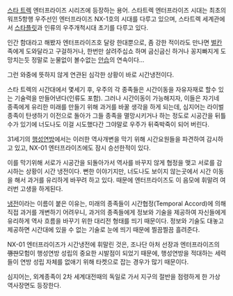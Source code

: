 [스타 트렉](%EC%8A%A4%ED%83%80%20%ED%8A%B8%EB%A0%89.md) 엔터프라이즈 시리즈에 등장하는 용어.
스타트렉 엔터프라이즈 시대는 최초의 워프5항행 우주선인 엔터프라이즈 NX-1호의 시대를 다루고 있으며, 스타트렉 세계관에서
[스타플릿](%EC%8A%A4%ED%83%80%ED%94%8C%EB%A6%BF.md)과 인류의 우주개척시대 초기를 다루고 있다.

인간 함대라고 해봤자 엔터프라이즈호 달랑 한대뿐으로, 좀 강한 적이라도 만나면 [벌칸](%EB%B2%8C%EC%B9%B8.md)족에게
도와달라고 구걸하거나, 한번만 살려주십쇼 하며 굽신굽신 하거나 꽁지빠지게 도망치는듯 정말로 눈물없이 볼수없는
[안습](%EC%95%88%EC%8A%B5.md)의 연속이다...

그런 와중에 뜻하지 않게 연관된 심각한 상황이 바로 시간냉전이다.  

스타 트렉의 시간대에서 몇세기 후, 우주의 각 종족들은 시간이동을 자유자재로 할수 있는 기술력을 만들어낸다(인류도 포함). 그러나 시간이동이
가능해지자, 이들은 자기네 종족에게 유리한 미래를 만들기 위해 과거를 바꿀 생각을 하게 되는데, 심지어는 라이벌 종족이 탄생하기 이전으로
돌아가 그들 종족을 멸망시키거나 하는 정도로 시공간을 뒤틀 수가 있기에 너도나도 이걸 시도했다간 그야말로 우주가 뒤죽박죽이 되어 버린다.  

31세기의 [행성연방](%ED%96%89%EC%84%B1%EC%97%B0%EB%B0%A9.md)에서는 이러한 역사개변을 막기 위해
시간요원들을 파견하여 감시하고 있고, NX-01 엔터프라이즈에도 잠시 승선한적이 있다.

이를 막기위해 서로가 시공간을 되돌아가서 역사를 바꾸지 않게 협정을 맺고 서로를 감시하는 상황이 시간 냉전이다. 뻔한 이야기지만, 너도나도
보이지 않는곳에서 시간 이동을 해서 과거를 유리하게 바꾸려 하고 있다. 때문에 엔터프라이즈도 이 음모에 휘말려 여러번 고생을 하게된다.  

[냉전](%EB%83%89%EC%A0%84.md)이라는 이름이 붙은 이유는, 미래의 종족들이 시간협정(Temporal Accord)에
의해 직접 과거를 개변하기 어려우니, 과거의 종족들에게 정보와 기술을 제공하여 자신들에게 유리하게 역사 흐름을 바꾸기 위한 대리전 형태를
띄기 때문이다. 정보와 기술도 대놓고 제공하면 시간대에 있을 수 없는 기술로 눈에 띄기 때문에 찔끔찔끔 흘려준다.

NX-01 엔터프라이즈가 시간냉전에 휘말린 것은, 조나단 아처 선장과 엔터프라이즈의 <del>깽판</del>모험이 행성연방 성립의 중요한
시발점이 되었기 때문에, 행성연방을 적대하는 세력들이 연방 성립 자체를 없애기 위해 타켓으로 잡는 경우가 많기 때문이다.

심지어는, 외계종족이 2차 세계대전때의 독일로 가서 지구의 절반을 점령하게 한 가상 역사장면도 등장한다.  


